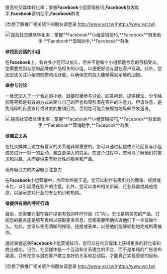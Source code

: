 提高社交媒体转化率：掌握**Facebook**小组营销技巧,**Facebook**群发助手,**Facebook**营销助手,**Facebook**群发

[😍想了解推广相关软件的朋友请登录 http://www.vst.tw](http://www.vst.tw)

 <center><img src="https://vst.tw/MP4/tuiguang/png/2.png" alt="提高社交媒体转化率：掌握**Facebook**小组营销技巧,**Facebook**群发助手,**Facebook**营销助手,**Facebook**群发"></center>

**😄找到合适的小组**

在**Facebook**上，有许多小组可以加入，但并不是每个小组都适合您的目标受众。您需要找到与您的品牌或产品相关的小组，以便更好地与潜在客户互动。此外，您还应该关注小组的规模和活跃度，以确保您的投入能够得到足够的回报。

**😄参与讨论**

一旦您加入了一个合适的小组，就要积极参与讨论。回答问题、提供建议、分享经验等等都是有效的方式来建立自己的声誉和吸引潜在客户的注意力。但请注意，避免纯粹的自我宣传或过度的推销行为，否则您可能会被视为垃圾邮件发送者。

 <center><img src="https://vst.tw/MP4/tuiguang/png/2.png" alt="提高社交媒体转化率：掌握**Facebook**小组营销技巧,**Facebook**群发助手,**Facebook**营销助手,**Facebook**群发"></center>

**😄建立关系**

在社交媒体上建立有意义的关系是非常重要的。您可以通过私信或评论回复与小组成员进行一对一的互动，建立更深入的联系。在这个过程中，您可以了解他们的需求和兴趣，从而提供更有针对性的服务和产品。

用有吸引力的内容吸引注意力

在**Facebook**小组营销中，内容始终是王道。您可以制作有吸引力的图像、视频或卡片，以引起潜在客户的注意。此外，您可以发布相关新闻、行业趋势或其他信息，以展示您对行业的专业知识和热情。

**😄提供有效的呼吁行动**

最后，您需要为潜在客户提供有效的呼吁行动（CTA）。无论是购买您的产品、订阅您的服务还是填写表格以获取更多信息，您都需要明确告诉他们下一步该做什么。为此，您可以使用清晰的按钮、链接或表单，以便他们能够轻松地完成所需操作。

通过掌握这些**Facebook**小组营销技巧，您可以在社交媒体上获得更多的转化率和商业成功。记住，社交媒体是一个互动和关系建立的平台，而不是单纯的广告发布渠道。只有在您与潜在客户建立良好的关系和互动后，才能真正实现营销的目标。

[😍想了解推广相关软件的朋友请登录 http://www.vst.tw](http://www.vst.tw)



